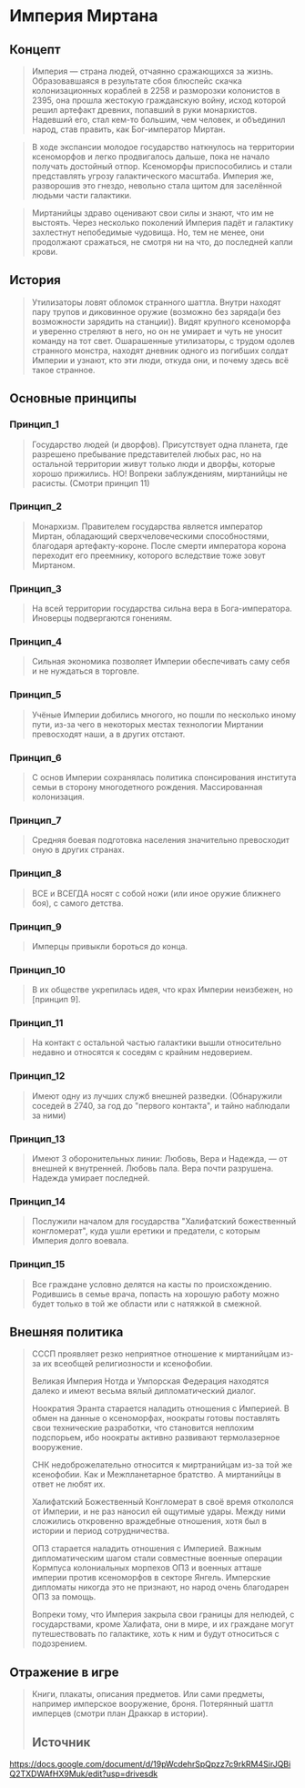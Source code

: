 # Империя Миртана

## Концепт
> Империя — страна людей, отчаянно сражающихся за жизнь. Образовавшаяся в результате сбоя блюспейс скачка колонизационных кораблей в 2258 и разморозки колонистов в 2395, она прошла жестокую гражданскую войну, исход которой решил артефакт древних, попавший в руки монархистов. Надевший его, стал кем-то большим, чем человек, и объединил народ, став править, как Бог-император Миртан. 

> В ходе экспансии молодое государство наткнулось на территории ксеноморфов и легко продвигалось дальше, пока не начало получать достойный отпор. Ксеноморфы приспособились и стали представлять угрозу галактического масштаба. Империя же, разворошив это гнездо, невольно стала щитом для заселённой людьми части галактики. 

> Миртанийцы здраво оценивают свои силы и знают, что им не выстоять. Через несколько поколений Империя падёт и галактику захлестнут непобедимые чудовища. Но, тем не менее, они продолжают сражаться, не смотря ни на что, до последней капли крови.

## История
> Утилизаторы ловят обломок странного шаттла. Внутри находят пару трупов и диковинное оружие (возможно без заряда(и без возможности зарядить на станции)). Видят крупного ксеноморфа и уверенно стреляют в него, но он не умирает и чуть не уносит команду на тот свет. Ошарашенные утилизаторы, с трудом одолев странного монстра, находят дневник одного из погибших солдат Империи и узнают, кто эти люди, откуда они, и почему здесь всё такое странное.
## Основные принципы

### Принцип_1
> Государство людей (и дворфов). Присутствует одна планета, где разрешено пребывание представителей любых рас, но на остальной территории живут только люди и дворфы, которые хорошо прижились. НО! Вопреки заблуждениям, миртанийцы не расисты. (Смотри принцип 11)
### Принцип_2
> Монархизм. Правителем государства является император Миртан, обладающий сверхчеловеческими способностями, благодаря артефакту-короне. После смерти императора корона переходит его преемнику, которого вследствие тоже зовут Миртаном. 
### Принцип_3
> На всей территории государства сильна вера в Бога-императора. Иноверцы подвергаются гонениям.
### Принцип_4
> Сильная экономика позволяет Империи обеспечивать саму себя и не нуждаться в торговле. 
### Принцип_5
> Учёные Империи добились многого, но пошли по несколько иному пути, из-за чего в некоторых местах технологии Миртании превосходят наши, а в других отстают.
### Принцип_6
> С основ Империи сохранялась политика спонсирования института семьи в сторону многодетного рождения. Массированная колонизация.
### Принцип_7
> Средняя боевая подготовка населения значительно превосходит оную в других странах.
### Принцип_8
> ВСЕ и ВСЕГДА носят с собой ножи (или иное оружие ближнего боя), с самого детства.
### Принцип_9
> Имперцы привыкли бороться до конца.
### Принцип_10
> В их обществе укрепилась идея, что крах Империи неизбежен, но [принцип 9].
### Принцип_11
> На контакт с остальной частью галактики вышли относительно недавно и относятся к соседям с крайним недоверием.
### Принцип_12
> Имеют одну из лучших служб внешней разведки. (Обнаружили соседей в 2740, за год до "первого контакта", и тайно наблюдали за ними)
### Принцип_13
> Имеют 3 оборонительных линии: Любовь, Вера и Надежда, — от внешней к внутренней. Любовь пала. Вера почти разрушена. Надежда умирает последней.
### Принцип_14
> Послужили началом для государства "Халифатский божественный конгломерат", куда ушли еретики и предатели, с которым Империя долго воевала.
### Принцип_15
> Все граждане условно делятся на касты по происхождению. Родившись в семье врача, попасть на хорошую работу можно будет только в той же области или с натяжкой в смежной.

## Внешняя политика 
> СССП проявляет резко неприятное отношение к миртанийцам из-за их всеобщей религиозности и ксенофобии.
>
> Великая Империя Нотда и Умпорская Федерация находятся далеко и имеют весьма вялый дипломатический диалог.
> 
> Ноократия Эранта старается наладить отношения с Империей. В обмен на данные о ксеноморфах, ноократы готовы поставлять свои технические разработки, что становится неплохим подспорьем, ибо ноократы активно развивают термолазерное вооружение.
> 
> СНК недоброжелательно относится к миртранийцам из-за той же ксенофобии. Как и Межпланетарное братство. А миртанийцы в ответ не любят их.
> 
> Халифатский Божественный Конгломерат в своё время откололся от Империи, и не раз наносил ей ощутимые удары. Между ними сложились откровенно враждебные отношения, хотя был в истории и период сотрудничества.
> 
> ОПЗ старается наладить отношения с Империей. Важным дипломатическим шагом стали совместные военные операции Кормпуса колониальных морпехов ОПЗ и военных атташе империи против ксеноморфов в секторе Янгель. Имперские дипломаты никогда это не признают, но народ очень благодарен ОПЗ за помощь.
>
> Вопреки тому, что Империя закрыла свои границы для нелюдей, с государствами, кроме Халифата, они в мире, и их граждане могут путешествовать по галактике, хоть к ним и будут относиться с подозрением.
## Отражение в игре
> Книги, плакаты, описания предметов. Или сами предметы, например имперское вооружение, броня. Потерянный шаттл имперцев (смотри план Драккар в истории).
> ## Источник
https://docs.google.com/document/d/19pWcdehrSpQpzz7c9rkRM4SirJQBiQ2TXDWAfHX9Muk/edit?usp=drivesdk
